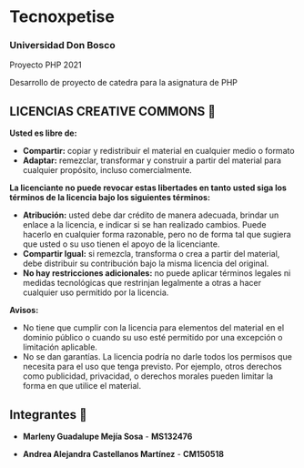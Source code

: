 # Tecnoxpetise
### Universidad Don Bosco
Proyecto PHP 2021

Desarrollo de proyecto de catedra para la asignatura de PHP


## LICENCIAS CREATIVE COMMONS 📄
**Usted es libre de:**
* **Compartir:** copiar y redistribuir el material en cualquier medio o formato
* **Adaptar:** remezclar, transformar y construir a partir del material para cualquier propósito, incluso comercialmente.

**La licenciante no puede revocar estas libertades en tanto usted siga los términos de la licencia bajo los siguientes términos:**
*	**Atribución:** usted debe dar crédito de manera adecuada, brindar un enlace a la licencia, e indicar si se han realizado cambios. Puede hacerlo en cualquier forma razonable, pero no de forma tal que sugiera que usted o su uso tienen el apoyo de la licenciante.
* **Compartir Igual:** si remezcla, transforma o crea a partir del material, debe distribuir su contribución bajo la misma licencia del original.
* **No hay restricciones adicionales:** no puede aplicar términos legales ni medidas tecnológicas que restrinjan legalmente a otras a hacer cualquier uso permitido por la licencia.

**Avisos:**
*	No tiene que cumplir con la licencia para elementos del material en el dominio público o cuando su uso esté permitido por una excepción o limitación aplicable.
*	No se dan garantías. La licencia podría no darle todos los permisos que necesita para el uso que tenga previsto. Por ejemplo, otros derechos como publicidad, privacidad, o derechos morales pueden limitar la forma en que utilice el material.


## Integrantes 👩 

* **Marleny Guadalupe Mejía Sosa** - **MS132476**

* **Andrea Alejandra Castellanos Martínez** - **CM150518**
